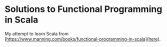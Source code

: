 # Solutions to Functional Programming in Scala

My attempt to learn Scala from [https://www.manning.com/books/functional-programming-in-scala](here).
